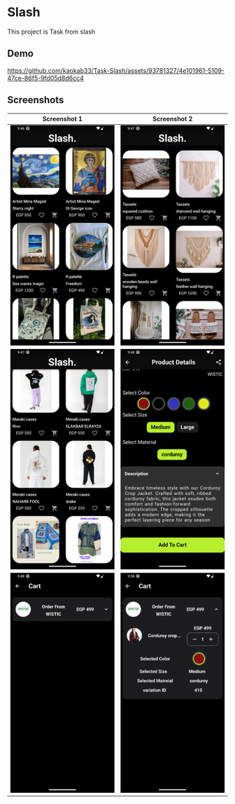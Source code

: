 
# Slash

This project is Task from slash


## Demo

https://github.com/kaokab33/Task-Slash/assets/93781327/4e101961-5109-47ce-86f5-9fd05d8d6cc4


## Screenshots
| Screenshot 1 | Screenshot 2 |
| --- | --- |
| ![Screenshot 1](https://raw.githubusercontent.com/kaokab33/Task-Slash/main/Screenshot_1710618417.png) | ![Screenshot 2](https://raw.githubusercontent.com/kaokab33/Task-Slash/main/Screenshot_1710618430.png) |
| ![Screenshot 3](https://raw.githubusercontent.com/kaokab33/Task-Slash/main/Screenshot_1710618447.png) | ![Screenshot 4](https://raw.githubusercontent.com/kaokab33/Task-Slash/main/Screenshot_1710618505.png) |
| ![Screenshot 5](https://raw.githubusercontent.com/kaokab33/Task-Slash/main/Screenshot_1710618515.png) | ![Screenshot 6](https://raw.githubusercontent.com/kaokab33/Task-Slash/main/Screenshot_1710619135.png) |
